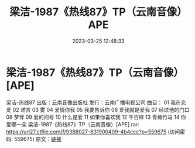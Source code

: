 ﻿---
title: 梁洁-1987《热线87》TP（云南音像）APE
date: 2023-03-25 12:48:33
categories: APE、FLAC、MP3
tags: 华语中文
---
# 梁洁-1987《热线87》TP（云南音像）[APE]

梁洁-热线87
出版：云南音像出版社
发行：云南广播电视公司
曲目：
01 我在恋爱
02 诺言
03 雾
04 爱情你我
05 我要告诉你
06 爱我就是爱我
07 经过他的门口
08 梦伴
09 爱的问号
10 什么是爱
11 如果你喜欢我
12 千百样
13 青梅竹马
14 你爱哪一朵
梁洁-1987《热线87》TP（云南音像）[APE].rar: https://url27.ctfile.com/f/9388027-831900409-4b4ccc?p=559675
(访问密码: 559675)
原文：[链接](https://blog.sina.com.cn/s/blog_1647c7e7601031158.html)